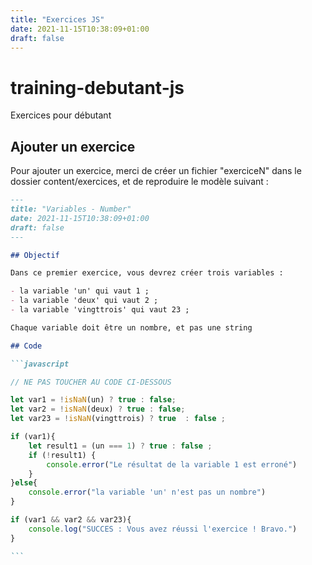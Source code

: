 ```yaml
---
title: "Exercices JS"
date: 2021-11-15T10:38:09+01:00
draft: false
---
```


# training-debutant-js
Exercices pour débutant

## Ajouter un exercice

Pour ajouter un exercice, merci de créer un fichier "exerciceN" dans le dossier content/exercices, et de reproduire le modèle suivant : 

````md
---
title: "Variables - Number"
date: 2021-11-15T10:38:09+01:00
draft: false
---

## Objectif

Dans ce premier exercice, vous devrez créer trois variables :

- la variable 'un' qui vaut 1 ;
- la variable 'deux' qui vaut 2 ;
- la variable 'vingttrois' qui vaut 23 ;

Chaque variable doit être un nombre, et pas une string

## Code

```javascript

// NE PAS TOUCHER AU CODE CI-DESSOUS

let var1 = !isNaN(un) ? true : false;
let var2 = !isNaN(deux) ? true : false;
let var23 = !isNaN(vingttrois) ? true  : false ;

if (var1){
    let result1 = (un === 1) ? true : false ;
    if (!result1) {
        console.error("Le résultat de la variable 1 est erroné")
    }
}else{
    console.error("la variable 'un' n'est pas un nombre")
}

if (var1 && var2 && var23){
    console.log("SUCCES : Vous avez réussi l'exercice ! Bravo.")
}

```

````